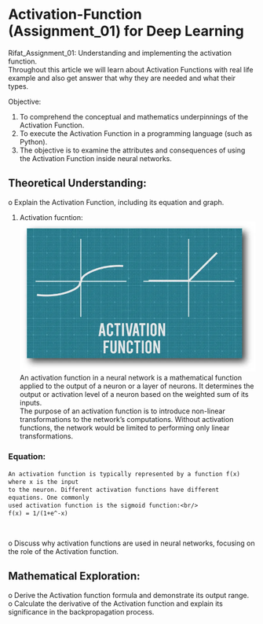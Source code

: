 # Activation-Function (Assignment_01) for Deep Learning
Rifat_Assignment_01: Understanding and implementing the activation function.<br/>
Throughout this article we will learn about Activation Functions with real life example and also get answer that why they are needed and what their types.

Objective:
1. To comprehend the conceptual and mathematics underpinnings of the Activation Function.
2. To execute the Activation Function in a programming language (such as Python).
3. The objective is to examine the attributes and consequences of using the Activation Function
inside neural networks.<br />

## Theoretical Understanding:
  o Explain the Activation Function, including its equation and graph.<br/>
  1. Activation fucntion: 
  <br/>![alt text](image.png)<br/>
  An activation function in a neural network is a mathematical function applied to the output of a neuron or a layer of neurons. It determines the output or activation level of a neuron based on the weighted sum of its inputs.<br/>
  The purpose of an activation function is to introduce non-linear transformations to the network’s computations. Without activation functions, the network would be limited to performing only linear transformations.<br/>
  
  ### Equation:
    An activation function is typically represented by a function f(x) where x is the input
    to the neuron. Different activation functions have different equations. One commonly
    used activation function is the sigmoid function:<br/>
    f(x) = 1/(1+e^-x)


<br/>

  o Discuss why activation functions are used in neural networks, focusing on the role of the
   Activation function.<br/>
## Mathematical Exploration:
  o Derive the Activation function formula and demonstrate its output range.<br/>
  o Calculate the derivative of the Activation function and explain its significance in the
backpropagation process.<br/>

